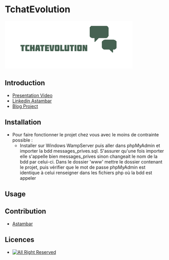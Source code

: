 # TchatEvolution

![Ceci est un exemple d’image](image/logo.png)

## Introduction

- [Presentation Video](https://www.youtube.com/watch?v=8Cl8eVBhT0M&feature=youtu.be/)
- [Linkedin Astambar](https://www.linkedin.com/in/et-si-on-changeait-le-monde-979115243/)
- [Blog Project](?)

## Installation

- Pour faire fonctionner le projet chez vous avec le moins de contrainte possible :
  - Installer sur Windows WampServer puis aller dans phpMyAdmin et importer la bdd messages_prives.sql.
S'assurer qu'une fois importer elle s'appelle bien messages_prives sinon changeait le nom de la bdd par celui-ci.
Dans le dossier 'www' mettre le dossier contenant le projet, puis vérifier que le mot de passe phpMyAdmin est identique à celui renseigner dans les fichiers php où la bdd est appeler

## Usage

## Contribution

- [Astambar](https://github.com/Astambar/)

## Licences

- [![All Right Reserved](https://img.shields.io/github/license/Astambar/TchatEvolution)](https://github.com/Astambar/)
